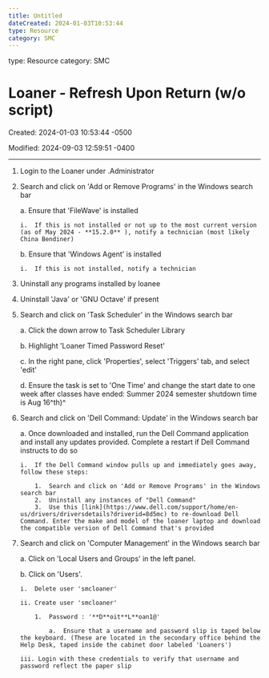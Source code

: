 ```yaml
---
title: Untitled
dateCreated: 2024-01-03T10:53:44
type: Resource
category: SMC
---
```

type: Resource
category: SMC

# Loaner - Refresh Upon Return (w/o script)

Created: 2024-01-03 10:53:44 -0500

Modified: 2024-09-03 12:59:51 -0400

---

1.  Login to the Loaner under .Administrator
2.  Search and click on 'Add or Remove Programs' in the Windows search bar

    a.  Ensure that 'FileWave' is installed

        i.  If this is not installed or not up to the most current version (as of May 2024 - **15.2.0** ), notify a technician (most likely China Bendiner)

    b.  Ensure that 'Windows Agent' is installed

        i.  If this is not installed, notify a technician

3.  Uninstall any programs installed by loanee
4.  Uninstall 'Java' or 'GNU Octave' if present
5.  Search and click on 'Task Scheduler' in the Windows search bar

    a.  Click the down arrow to Task Scheduler Library

    b.  Highlight 'Loaner Timed Password Reset'

    c.  In the right pane, click 'Properties', select 'Triggers' tab, and select 'edit'

    d.  Ensure the task is set to 'One Time' and change the start date to one week after classes have ended: Summer 2024 semester shutdown time is Aug 16^th)^

6.  Search and click on 'Dell Command: Update' in the Windows search bar

    a.  Once downloaded and installed, run the Dell Command application and install any updates provided. Complete a restart if Dell Command instructs to do so

        i.  If the Dell Command window pulls up and immediately goes away, follow these steps:

            1.  Search and click on 'Add or Remove Programs' in the Windows search bar
            2.  Uninstall any instances of "Dell Command"
            3.  Use this [link](https://www.dell.com/support/home/en-us/drivers/driversdetails?driverid=8d5mc) to re-download Dell Command. Enter the make and model of the loaner laptop and download the compatible version of Dell Command that's provided
7.  Search and click on 'Computer Management' in the Windows search bar

    a.  Click on 'Local Users and Groups' in the left panel.

    b.  Click on 'Users'.

        i.  Delete user 'smcloaner'

        ii. Create user 'smcloaner'

            1.  Password : '**D**oit**L**oan1@'

                a.  Ensure that a username and password slip is taped below the keyboard. (These are located in the secondary office behind the Help Desk, taped inside the cabinet door labeled 'Loaners')

        iii. Login with these credentials to verify that username and password reflect the paper slip

